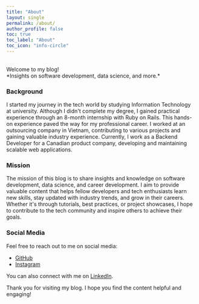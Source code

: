 ```yaml
---
title: "About"
layout: single
permalink: /about/
author_profile: false
toc: true
toc_label: "About"
toc_icon: "info-circle"
---
```


<br/>
Welcome to my blog!
<br/>
*Insights on software development, data science, and more.*

### Background

I started my journey in the tech world by studying Information Technology at university. Although I didn't complete my degree, I gained practical experience through an 8-month internship with Ruby on Rails. This hands-on experience paved the way for my professional career. I worked at an outsourcing company in Vietnam, contributing to various projects and gaining valuable industry experience. Currently, I work as a Backend Developer for a Canadian product company, developing and maintaining scalable web applications.

### Mission

The mission of this blog is to share insights and knowledge on software development, data science, and career development. I aim to provide valuable content that helps fellow developers and tech enthusiasts learn new skills, stay updated with industry trends, and grow in their careers. Whether it's through tutorials, best practices, or project showcases, I hope to contribute to the tech community and inspire others to achieve their goals.

### Social Media

Feel free to reach out to me on social media:

- [GitHub](https://github.com/patrick204nqh)
- [Instagram](https://www.instagram.com/patrick204nqh)

You can also connect with me on [LinkedIn](https://www.linkedin.com/in/patrick204nqh).

Thank you for visiting my blog. I hope you find the content helpful and engaging!